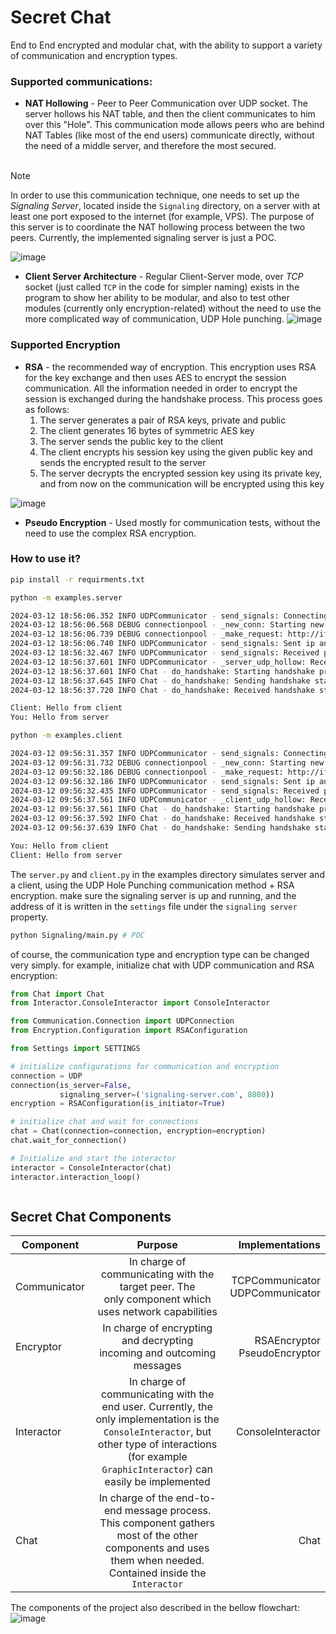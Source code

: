 # Secret Chat

End to End encrypted and modular chat, with the ability to support a
variety of communication and encryption types.

### Supported communications:

* <b>NAT Hollowing</b> - Peer to Peer Communication over UDP socket. The server hollows his NAT table,
  and then the client communicates to him over this "Hole". This communication mode allows peers who are behind
  NAT Tables (like most of the end users) communicate directly, without the need of a middle server, and therefore the
  most secured.
  <br><br>

> [!NOTE]
> In order to use this communication technique, one needs to set up the <i>Signaling Server</i>, located inside the
> `Signaling` directory, on a server with at least one port exposed to the internet (for example, VPS).
> The purpose of this server is to coordinate the NAT hollowing process between the two peers. Currently,
> the implemented signaling server is just a POC.

![image](https://i.imgur.com/1RH4oua.png)

* <b>Client Server Architecture</b> - Regular Client-Server mode, over <i>TCP</i> socket (just called `TCP` in
  the code for simpler naming) exists in the program to show her ability to be modular, and also to test other
  modules (currently only encryption-related) without the need to use the more complicated way of communication, UDP
  Hole
  punching.
  ![image](https://i.imgur.com/SP9BrSt.png)

### Supported Encryption

* <b>RSA</b> - the recommended way of encryption. This encryption uses RSA for the key exchange and then uses AES
  to encrypt the session communication. All the information needed in order to encrypt the session is exchanged during
  the
  handshake process. This process goes as follows:
    1. The server generates a pair of RSA keys, private and public
    2. The client generates 16 bytes of symmetric AES key
    3. The server sends the public key to the client
    4. The client encrypts his session key using the given public key and sends the encrypted result to the server
    5. The server decrypts the encrypted session key using its private key, and from now on the communication will be
       encrypted using this key

![image](https://i.imgur.com/QjfOJKK.png)

* <b>Pseudo Encryption</b> - Used mostly for communication tests, without the need to use the complex RSA encryption.

### How to use it?

```bash
pip install -r requirments.txt
```
```bash
python -m examples.server

2024-03-12 18:56:06.352 INFO UDPCommunicator - send_signals: Connecting to signaling server
2024-03-12 18:56:06.568 DEBUG connectionpool - _new_conn: Starting new HTTP connection (1): ifconfig.me:80
2024-03-12 18:56:06.739 DEBUG connectionpool - _make_request: http://ifconfig.me:80 "GET / HTTP/1.1" 200 14
2024-03-12 18:56:06.740 INFO UDPCommunicator - send_signals: Sent ip and port to signaling server
2024-03-12 18:56:32.467 INFO UDPCommunicator - send_signals: Received peer {'ip': '98.137.11.164', 'port': 17228} from signaling server
2024-03-12 18:56:37.601 INFO UDPCommunicator - _server_udp_hollow: Received b'Hello' from ('98.137.11.164', 17228)
2024-03-12 18:56:37.601 INFO Chat - do_handshake: Starting handshake process
2024-03-12 18:56:37.645 INFO Chat - do_handshake: Sending handshake stage from encryptor to peer
2024-03-12 18:56:37.720 INFO Chat - do_handshake: Received handshake stage from client, send it to encryptor

Client: Hello from client
You: Hello from server
```
```bash
python -m examples.client

2024-03-12 09:56:31.357 INFO UDPCommunicator - send_signals: Connecting to signaling server
2024-03-12 09:56:31.732 DEBUG connectionpool - _new_conn: Starting new HTTP connection (1): ifconfig.me:80
2024-03-12 09:56:32.186 DEBUG connectionpool - _make_request: http://ifconfig.me:80 "GET / HTTP/1.1" 200 11
2024-03-12 09:56:32.186 INFO UDPCommunicator - send_signals: Sent ip and port to signaling server
2024-03-12 09:56:32.435 INFO UDPCommunicator - send_signals: Received peer {'ip': '140.82.121.3', 'port': 17226} from signaling server
2024-03-12 09:56:37.561 INFO UDPCommunicator - _client_udp_hollow: Received b'Hello' from ('140.82.121.3', 17226)
2024-03-12 09:56:37.561 INFO Chat - do_handshake: Starting handshake process
2024-03-12 09:56:37.592 INFO Chat - do_handshake: Received handshake stage from client, send it to encryptor
2024-03-12 09:56:37.639 INFO Chat - do_handshake: Sending handshake stage from encryptor to peer

You: Hello from client
Client: Hello from server
```

The `server.py` and `client.py` in the examples directory simulates
server and a client, using the UDP Hole Punching communication method + RSA encryption.
make sure the signaling server is up and running, and the address of it is written in the `settings` file under
the `signaling server` property.

```bash
python Signaling/main.py # POC
```

of course, the communication type and encryption type can be changed very simply. for example,
initialize chat with UDP communication and RSA encryption:

```python
from Chat import Chat
from Interactor.ConsoleInteractor import ConsoleInteractor

from Communication.Connection import UDPConnection
from Encryption.Configuration import RSAConfiguration

from Settings import SETTINGS

# initialize configurations for communication and encryption
connection = UDP
connection(is_server=False,
           signaling_server=('signaling-server.com', 8080))
encryption = RSAConfiguration(is_initiator=True)

# initialize chat and wait for connections
chat = Chat(connection=connection, encryption=encryption)
chat.wait_for_connection()

# Initialize and start the interactor
interactor = ConsoleInteractor(chat)
interactor.interaction_loop()



```

## Secret Chat Components

| Component    |                                                                                                 Purpose                                                                                                 |                       Implementations |
|--------------|:-------------------------------------------------------------------------------------------------------------------------------------------------------------------------------------------------------:|--------------------------------------:|
| Communicator |                                                 In charge of communicating with the target peer. The<br/>only component which uses network capabilities                                                 |   TCPCommunicator<br/>UDPCommunicator |
| Encryptor    |                                                               In charge of encrypting and decrypting<br/>incoming and outcoming messages                                                                |      RSAEncryptor<br/>PseudoEncryptor |
| Interactor   | In charge of communicating with the end user. Currently, the only implementation is the `ConsoleInteractor`, but other type of interactions (for example `GraphicInteractor`) can easily be implemented |                     ConsoleInteractor |
| Chat         |                      In charge of the end-to-end message process. This component gathers most of the other components and uses them when needed. Contained inside the `Interactor`                      |                                  Chat |

The components of the project also described in the bellow flowchart:
![image](https://i.imgur.com/UYFOYKI.png)
